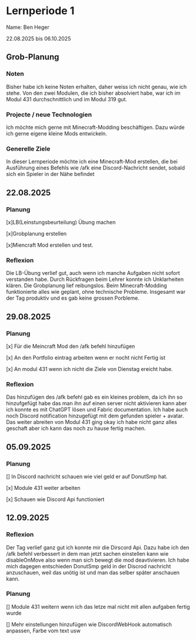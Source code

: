 # Lernperiode 1
Name: Ben Heger

22.08.2025 bis 06.10.2025

## Grob-Planung

### Noten
Bisher habe ich keine Noten erhalten, daher weiss ich nicht genau, wie ich stehe.
Von den zwei Modulen, die ich bisher absolviert habe, war ich im Modul 431 durchschnittlich und im Modul 319 gut.


### Projecte / neue Technologien
Ich möchte mich gerne mit Minecraft-Modding beschäftigen. Dazu würde ich gerne eigene kleine Mods entwickeln.

### Generelle Ziele
In dieser Lernperiode möchte ich eine Minecraft-Mod erstellen, die bei Ausführung eines Befehls wie /afk eine Discord-Nachricht sendet, sobald sich ein Spieler in der Nähe befindet

## 22.08.2025

### Planung
[x]LB(Leinstungsbeurteilung) Übung machen

[x]Grobplanung erstellen

[x]Miencraft Mod erstellen und test.

### Reflexion 
Die LB-Übung verlief gut, auch wenn ich manche Aufgaben nicht sofort verstanden habe. Durch Rückfragen beim Lehrer konnte ich Unklarheiten klären. Die Grobplanung lief reibungslos. Beim Minecraft-Modding funktionierte alles wie geplant, ohne technische Probleme. Insgesamt war der Tag produktiv und es gab keine grossen Porbleme.

## 29.08.2025 

### Planung 
[x] Für die Meincraft Mod den /afk befehl hinzufügen

[x] An den Portfolio eintrag arbeiten wenn er nocht nicht Fertig ist

[x] An modul 431 wenn ich nicht die Ziele von Dienstag ereicht habe.

### Reflexion
Das hinzufügen des /afk befehl gab es ein kleines problem, da ich ihn so hinzufgefügt habe das man ihn auf einen server nicht aktivieren kann aber ich konnte es mit ChatGPT lösen und Fabric documentation. Ich habe auch noch Discord notification hinzugefügt mit dem gefunden spieler + avatar. Das weiter abreiten von  Modul 431 ging okay ich habe nicht ganz alles geschaft aber ich kann das noch zu hause fertig machen.

## 05.09.2025

### Planung
[] In Discord nachricht schauen wie viel geld er auf DonutSmp hat. 

[x] Module 431 weiter arbeiten

[x] Schauen wie Discord Api functioniert

## 12.09.2025

### Reflexion
Der Tag verlief ganz gut ich konnte mir die Dirscord Api. Dazu habe ich den /afk befehl verbessert in dem man jetzt sachen einstellen kann wie disableOnMove also wenn man sich bewegt die mod deavtivieren. Ich habe mich dagegen entschieden DonutSmp geld in der Discrod nachricht anzuschauen, weil das unötig ist und man das selber später anschauen kann. 


### Planung

[] Module 431 weitern wenn ich das letze mal nicht mit allen aufgaben fertig wurde

[] Mehr einstellungen hinzufügen wie DiscordWebHook automatisch anpassen, Farbe vom text usw 








